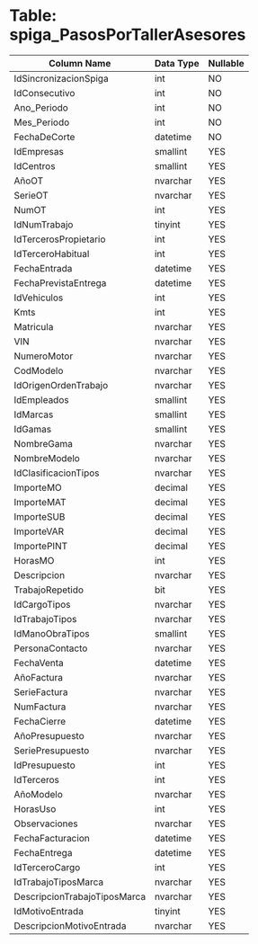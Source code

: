 # Table: spiga_PasosPorTallerAsesores

| Column Name | Data Type | Nullable |
|-------------|-----------|----------|
| IdSincronizacionSpiga | int | NO |
| IdConsecutivo | int | NO |
| Ano_Periodo | int | NO |
| Mes_Periodo | int | NO |
| FechaDeCorte | datetime | NO |
| IdEmpresas | smallint | YES |
| IdCentros | smallint | YES |
| AñoOT | nvarchar | YES |
| SerieOT | nvarchar | YES |
| NumOT | int | YES |
| IdNumTrabajo | tinyint | YES |
| IdTercerosPropietario | int | YES |
| IdTerceroHabitual | int | YES |
| FechaEntrada | datetime | YES |
| FechaPrevistaEntrega | datetime | YES |
| IdVehiculos | int | YES |
| Kmts | int | YES |
| Matricula | nvarchar | YES |
| VIN | nvarchar | YES |
| NumeroMotor | nvarchar | YES |
| CodModelo | nvarchar | YES |
| IdOrigenOrdenTrabajo | nvarchar | YES |
| IdEmpleados | smallint | YES |
| IdMarcas | smallint | YES |
| IdGamas | smallint | YES |
| NombreGama | nvarchar | YES |
| NombreModelo | nvarchar | YES |
| IdClasificacionTipos | nvarchar | YES |
| ImporteMO | decimal | YES |
| ImporteMAT | decimal | YES |
| ImporteSUB | decimal | YES |
| ImporteVAR | decimal | YES |
| ImportePINT | decimal | YES |
| HorasMO | int | YES |
| Descripcion | nvarchar | YES |
| TrabajoRepetido | bit | YES |
| IdCargoTipos | nvarchar | YES |
| IdTrabajoTipos | nvarchar | YES |
| IdManoObraTipos | smallint | YES |
| PersonaContacto | nvarchar | YES |
| FechaVenta | datetime | YES |
| AñoFactura | nvarchar | YES |
| SerieFactura | nvarchar | YES |
| NumFactura | nvarchar | YES |
| FechaCierre | datetime | YES |
| AñoPresupuesto | nvarchar | YES |
| SeriePresupuesto | nvarchar | YES |
| IdPresupuesto | int | YES |
| IdTerceros | int | YES |
| AñoModelo | nvarchar | YES |
| HorasUso | int | YES |
| Observaciones | nvarchar | YES |
| FechaFacturacion | datetime | YES |
| FechaEntrega | datetime | YES |
| IdTerceroCargo | int | YES |
| IdTrabajoTiposMarca | nvarchar | YES |
| DescripcionTrabajoTiposMarca | nvarchar | YES |
| IdMotivoEntrada | tinyint | YES |
| DescripcionMotivoEntrada | nvarchar | YES |
